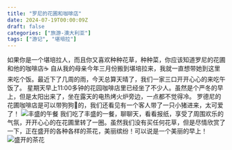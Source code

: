 ```yaml
---
title: "罗尼的花圃和咖啡店"
date: 2024-07-19T00:00:09Z
draft: false
categories: ["旅游-澳大利亚"]
tags: ["游记", "堪培拉"]
---
```


如果你是一个堪培拉人，而且你又喜欢种种花草，种种菜，你应该知道罗尼的花圃和他的咖啡店☕️
自从我的母亲今年三月份搬到堪培拉来，我就一直想带她到这里来吃个饭。最近下了几周的雨，今天总算天晴了，我们一家三口开开心心的来吃午饭了。
星期天早上11:00多钟的花园咖啡店里已经坐了不少人。虽然是个严冬的早上，但是太阳出来了，坐在露天的电热烤火炉旁边，一点都不觉得冷。
罗德尼的花圃咖啡店是可以带狗狗🐶的，我们还看见有一个客人带了一只小猪进来，太可爱了！
![丰盛的午餐](https://www.icloud.com/sharedalbum/#B1z5aVbMKGtUpU4;536B1E87-E9DF-4643-94DE-4E4128B1C61E)
我们吃了丰盛的一餐，聊聊天，看看报纸，享受了周围欢乐的气氛，开开心心的在花圃里转了一圈。虽然我们没有买任何花草，但是尽情欣赏了一下，正在盛开的各种各样的茶花，美丽缤纷！可以说是一个美丽的早上！
![盛开的茶花](https://www.icloud.com/sharedalbum/#B1z5aVbMKGtUpU4;98A70404-8DB1-46EE-AE61-B035F9EFFDC7)